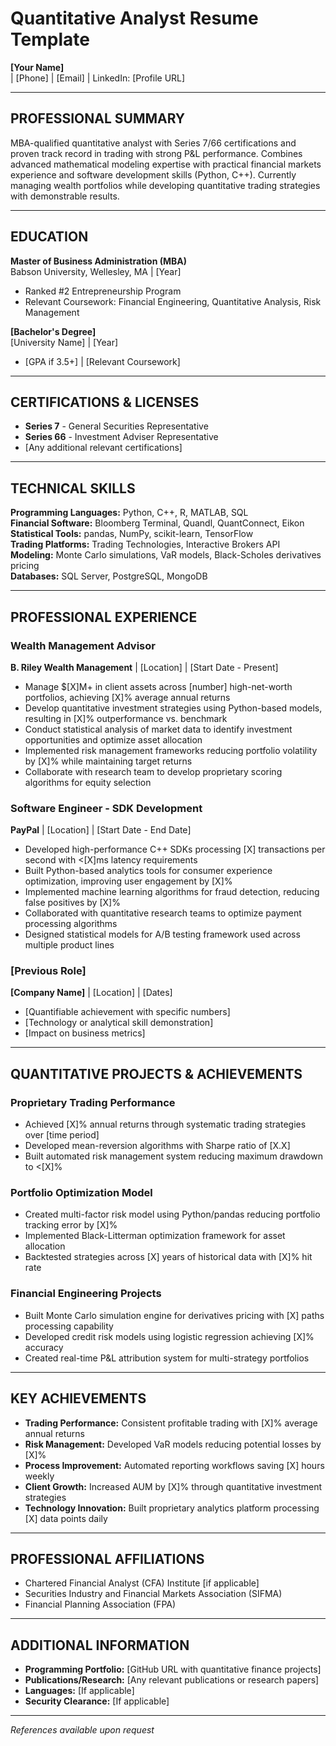 # Quantitative Analyst Resume Template

**[Your Name]**  
 | [Phone] | [Email] | LinkedIn: [Profile URL]

---

## PROFESSIONAL SUMMARY

MBA-qualified quantitative analyst with Series 7/66 certifications and proven track record in trading with strong P&L performance. Combines advanced mathematical modeling expertise with practical financial markets experience and software development skills (Python, C++). Currently managing wealth portfolios while developing quantitative trading strategies with demonstrable results.

---

## EDUCATION

**Master of Business Administration (MBA)**  
Babson University, Wellesley, MA | [Year]  
- Ranked #2 Entrepreneurship Program  
- Relevant Coursework: Financial Engineering, Quantitative Analysis, Risk Management

**[Bachelor's Degree]**  
[University Name] | [Year]  
- [GPA if 3.5+] | [Relevant Coursework]

---

## CERTIFICATIONS & LICENSES

- **Series 7** - General Securities Representative  
- **Series 66** - Investment Adviser Representative  
- [Any additional relevant certifications]

---

## TECHNICAL SKILLS

**Programming Languages:** Python, C++, R, MATLAB, SQL  
**Financial Software:** Bloomberg Terminal, Quandl, QuantConnect, Eikon  
**Statistical Tools:** pandas, NumPy, scikit-learn, TensorFlow  
**Trading Platforms:** Trading Technologies, Interactive Brokers API  
**Modeling:** Monte Carlo simulations, VaR models, Black-Scholes derivatives pricing  
**Databases:** SQL Server, PostgreSQL, MongoDB

---

## PROFESSIONAL EXPERIENCE

### Wealth Management Advisor
**B. Riley Wealth Management** | [Location] | [Start Date - Present]

- Manage $[X]M+ in client assets across [number] high-net-worth portfolios, achieving [X]% average annual returns
- Develop quantitative investment strategies using Python-based models, resulting in [X]% outperformance vs. benchmark
- Conduct statistical analysis of market data to identify investment opportunities and optimize asset allocation
- Implemented risk management frameworks reducing portfolio volatility by [X]% while maintaining target returns
- Collaborate with research team to develop proprietary scoring algorithms for equity selection

### Software Engineer - SDK Development  
**PayPal** | [Location] | [Start Date - End Date]

- Developed high-performance C++ SDKs processing [X] transactions per second with <[X]ms latency requirements
- Built Python-based analytics tools for consumer experience optimization, improving user engagement by [X]%
- Implemented machine learning algorithms for fraud detection, reducing false positives by [X]%
- Collaborated with quantitative research teams to optimize payment processing algorithms
- Designed statistical models for A/B testing framework used across multiple product lines

### [Previous Role]
**[Company Name]** | [Location] | [Dates]

- [Quantifiable achievement with specific numbers]
- [Technology or analytical skill demonstration]
- [Impact on business metrics]

---

## QUANTITATIVE PROJECTS & ACHIEVEMENTS

### Proprietary Trading Performance
- Achieved [X]% annual returns through systematic trading strategies over [time period]
- Developed mean-reversion algorithms with Sharpe ratio of [X.X]
- Built automated risk management system reducing maximum drawdown to <[X]%

### Portfolio Optimization Model
- Created multi-factor risk model using Python/pandas reducing portfolio tracking error by [X]%
- Implemented Black-Litterman optimization framework for asset allocation
- Backtested strategies across [X] years of historical data with [X]% hit rate

### Financial Engineering Projects
- Built Monte Carlo simulation engine for derivatives pricing with [X] paths processing capability
- Developed credit risk models using logistic regression achieving [X]% accuracy
- Created real-time P&L attribution system for multi-strategy portfolios

---

## KEY ACHIEVEMENTS

- **Trading Performance:** Consistent profitable trading with [X]% average annual returns
- **Risk Management:** Developed VaR models reducing potential losses by [X]%
- **Process Improvement:** Automated reporting workflows saving [X] hours weekly
- **Client Growth:** Increased AUM by [X]% through quantitative investment strategies
- **Technology Innovation:** Built proprietary analytics platform processing [X] data points daily

---

## PROFESSIONAL AFFILIATIONS

- Chartered Financial Analyst (CFA) Institute [if applicable]
- Securities Industry and Financial Markets Association (SIFMA)
- Financial Planning Association (FPA)

---

## ADDITIONAL INFORMATION

- **Programming Portfolio:** [GitHub URL with quantitative finance projects]
- **Publications/Research:** [Any relevant publications or research papers]
- **Languages:** [If applicable]
- **Security Clearance:** [If applicable]

---

*References available upon request*
